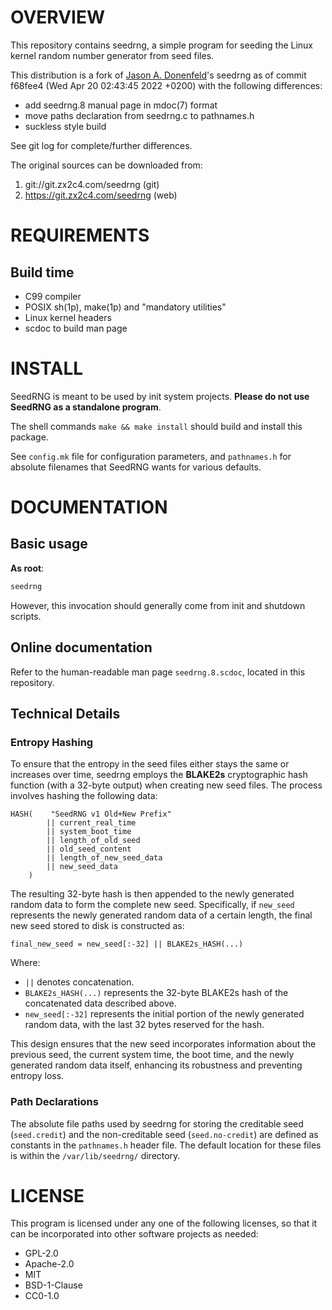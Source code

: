 OVERVIEW
========

This repository contains seedrng, a simple program for seeding the
Linux kernel random number generator from seed files.

This distribution is a fork of [Jason A. Donenfeld][1]'s seedrng as of
commit f68fee4 (Wed Apr 20 02:43:45 2022 +0200) with the following
differences:
  * add seedrng.8 manual page in mdoc(7) format
  * move paths declaration from seedrng.c to pathnames.h
  * suckless style build

[1]: mailto:Jason@zx2c4.com

See git log for complete/further differences.

The original sources can be downloaded from:
  1. git://git.zx2c4.com/seedrng    (git)
  2. https://git.zx2c4.com/seedrng  (web)


REQUIREMENTS
============

Build time
----------
  * C99 compiler
  * POSIX sh(1p), make(1p) and "mandatory utilities"
  * Linux kernel headers
  * scdoc to build man page


INSTALL
=======

SeedRNG is meant to be used by init system projects.
**Please do not use SeedRNG as a standalone program**.

The shell commands `make && make install` should build and install
this package.

See `config.mk` file for configuration parameters, and `pathnames.h`
for absolute filenames that SeedRNG wants for various defaults.


DOCUMENTATION
=============

Basic usage
-----------

**As root**:
```sh
seedrng
```

However, this invocation should generally come from init and shutdown
scripts.

Online documentation
--------------------

Refer to the human-readable man page `seedrng.8.scdoc`, located in
this repository.

Technical Details
-----------------

### Entropy Hashing

To ensure that the entropy in the seed files either stays the same or
increases over time, seedrng employs the **BLAKE2s** cryptographic
hash function (with a 32-byte output) when creating new seed files.
The process involves hashing the following data:

```
HASH(    "SeedRNG v1 Old+New Prefix"
        || current_real_time
        || system_boot_time
        || length_of_old_seed
        || old_seed_content
        || length_of_new_seed_data
        || new_seed_data
    )
```

The resulting 32-byte hash is then appended to the newly generated
random data to form the complete new seed.  Specifically, if
`new_seed` represents the newly generated random data of a certain
length, the final new seed stored to disk is constructed as:

```
final_new_seed = new_seed[:-32] || BLAKE2s_HASH(...)
```

Where:
* `||` denotes concatenation.
* `BLAKE2s_HASH(...)` represents the 32-byte BLAKE2s hash of the
  concatenated data described above.
* `new_seed[:-32]` represents the initial portion of the newly
  generated random data, with the last 32 bytes reserved for the hash.

This design ensures that the new seed incorporates information about
the previous seed, the current system time, the boot time, and the
newly generated random data itself, enhancing its robustness and
preventing entropy loss.

### Path Declarations

The absolute file paths used by seedrng for storing the creditable
seed (`seed.credit`) and the non-creditable seed (`seed.no-credit`)
are defined as constants in the `pathnames.h` header file.  The
default location for these files is within the `/var/lib/seedrng/`
directory.


LICENSE
=======

This program is licensed under any one of the following licenses, so
that it can be incorporated into other software projects as needed:
  * GPL-2.0
  * Apache-2.0
  * MIT
  * BSD-1-Clause
  * CC0-1.0
